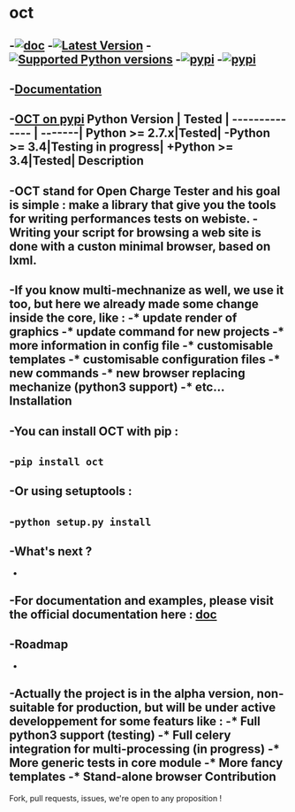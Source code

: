 oct
===
-[![doc](https://readthedocs.org/projects/oct/badge/?version=latest)](http://oct.readthedocs.org/en/latest/)
-[![Latest Version](https://pypip.in/version/oct/badge.svg?style=flat)](https://pypi.python.org/pypi/oct/)
-[![Supported Python versions](https://pypip.in/py_versions/oct/badge.svg?style=flat)](https://pypi.python.org/pypi/oct/)
-[![pypi](https://pypip.in/status/oct/badge.svg?style=flat)](https://pypi.python.org/pypi/oct/)
-[![pypi](https://pypip.in/license/oct/badge.svg?style=flat)](https://pypi.python.org/pypi/oct/)
-
-[Documentation](http://oct.readthedocs.org/en/latest/)
-
-[OCT on pypi](https://pypi.python.org/pypi/oct)
Python Version | Tested |
-------------- | -------|
Python >= 2.7.x|Tested|
-Python >= 3.4|Testing in progress|
+Python >= 3.4|Tested|
Description
-----------
-OCT stand for Open Charge Tester and his goal is simple : make a library that give you the tools for writing performances tests on webiste.
-Writing your script for browsing a web site is done with a custon minimal browser, based on lxml.
-
-If you know multi-mechnanize as well, we use it too, but here we already made some change inside the core, like :
-* update render of graphics
-* update command for new projects
-* more information in config file
-* customisable templates
-* customisable configuration files
-* new commands
-* new browser replacing mechanize (python3 support)
-* etc...
Installation
------------
-You can install OCT with pip :
-
-`pip install oct`
-
-Or using setuptools :
-
-`python setup.py install`
-
-What's next ?
--------------
-
-For documentation and examples, please visit the official documentation here : [doc](http://oct.readthedocs.org/en/latest/)
-
-Roadmap
--------
-
-Actually the project is in the alpha version, non-suitable for production, but will be under active developpement for some featurs like :
-* Full python3 support (testing)
-* Full celery integration for multi-processing (in progress)
-* More generic tests in core module
-* More fancy templates
-* Stand-alone browser
Contribution
------------

Fork, pull requests, issues, we're open to any proposition !
